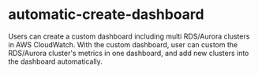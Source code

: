 # automatic-create-dashboard
Users can create a custom dashboard including multi RDS/Aurora clusters in AWS CloudWatch. With the custom dashboard, user can custom the RDS/Aurora cluster's metrics in one dashboard, and add new clusters into the dashboard automatically.
